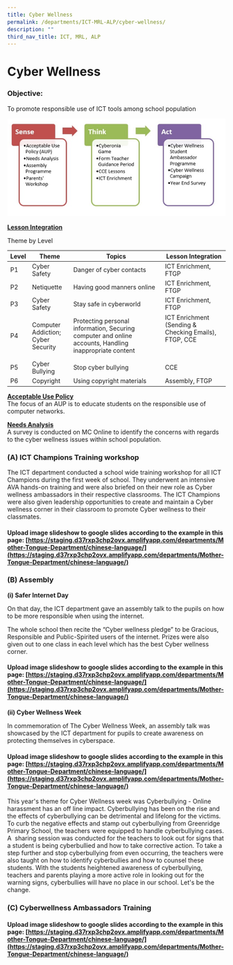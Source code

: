 ```yaml
---
title: Cyber Wellness
permalink: /departments/ICT-MRL-ALP/cyber-wellness/
description: ""
third_nav_title: ICT, MRL, ALP
---
```

# Cyber Wellness

### Objective:

To promote responsible use of ICT tools among school population

![](/images/Departments/ICT,%20MRL,%20ALP/Cyber-Wellness.jpg)

<b><u>Lesson Integration</u></b>

Theme by Level

| Level |                 Theme                 |    Topics                      |                        Lesson Integration               |
|-----|-------------------------------------|------------------------------------------------------------------------------------------------------|--------------------------------------------------------------------|
| P1    | Cyber Safety        | Danger of cyber contacts          | ICT Enrichment, FTGP                     |
| P2    | Netiquette            | Having good manners online<br>                                                         | ICT Enrichment, FTGP    |
| P3    | Cyber Safety       | Stay safe in cyberworld<br>        | ICT Enrichment, FTGP                                                 |
| P4    | Computer Addiction;<br>Cyber Security | Protecting personal information, Securing computer and online accounts, Handling inappropriate content | ICT Enrichment (Sending & Checking Emails), FTGP, CCE<br> <br> <br>  |
| P5    | Cyber Bullying                        | Stop cyber bullying<br>                      | CCE                                                                  |
| P6    | Copyright              | Using copyright materials<br>       | Assembly, FTGP      |

<b><u>Acceptable Use Policy</u></b>  
The focus of an AUP is to educate students on the responsible use of computer networks.  
  
<b><u>Needs Analysis</u></b>    
A survey is conducted on MC Online to identify the concerns with regards to the cyber wellness issues within school population.

### (A) ICT Champions Training workshop

The ICT department conducted a school wide training workshop for all ICT Champions during the first week of school. They underwent an intensive AVA hands-on training and were also briefed on their new role as Cyber wellness ambassadors in their respective classrooms. The ICT Champions were also given leadership opportunities to create and maintain a Cyber wellness corner in their classroom to promote Cyber wellness to their classmates.

#### Upload image slideshow to google slides according to the example in this page: [https://staging.d37rxp3chp2ovx.amplifyapp.com/departments/Mother-Tongue-Department/chinese-language/](https://staging.d37rxp3chp2ovx.amplifyapp.com/departments/Mother-Tongue-Department/chinese-language/)

### (B) Assembly

**(i) Safer Internet Day**

On that day, the ICT department gave an assembly talk to the pupils on how to be more responsible when using the internet.

The whole school then recite the “Cyber wellness pledge” to be Gracious, Responsible and Public-Spirited users of the internet. Prizes were also given out to one class in each level which has the best Cyber wellness corner.

#### Upload image slideshow to google slides according to the example in this page: [https://staging.d37rxp3chp2ovx.amplifyapp.com/departments/Mother-Tongue-Department/chinese-language/](https://staging.d37rxp3chp2ovx.amplifyapp.com/departments/Mother-Tongue-Department/chinese-language/)

**(ii) Cyber Wellness Week**  

In commemoration of The Cyber Wellness Week, an assembly talk was showcased by the ICT department for pupils to create awareness on protecting themselves in cyberspace.

#### Upload image slideshow to google slides according to the example in this page: [https://staging.d37rxp3chp2ovx.amplifyapp.com/departments/Mother-Tongue-Department/chinese-language/](https://staging.d37rxp3chp2ovx.amplifyapp.com/departments/Mother-Tongue-Department/chinese-language/)

This year's theme for Cyber Wellness week was Cyberbullying - Online harassment has an off line impact. Cyberbullying has been on the rise and the effects of cyberbullying can be detrimental and lifelong for the victims. To curb the negative effects and stamp out cyberbullying from Greenridge Primary School, the teachers were equipped to handle cyberbullying cases. A  sharing session was conducted for the teachers to look out for signs that a student is being cyberbullied and how to take corrective action. To take a step further and stop cyberbullying from even occurring, the teachers were also taught on how to identify cyberbullies and how to counsel these students. With the students heightened awareness of cyberbullying, teachers and parents playing a more active role in looking out for the warning signs, cyberbullies will have no place in our school. Let's be the change.  
  

### (C) Cyberwellness Ambassadors Training

#### Upload image slideshow to google slides according to the example in this page: [https://staging.d37rxp3chp2ovx.amplifyapp.com/departments/Mother-Tongue-Department/chinese-language/](https://staging.d37rxp3chp2ovx.amplifyapp.com/departments/Mother-Tongue-Department/chinese-language/)
